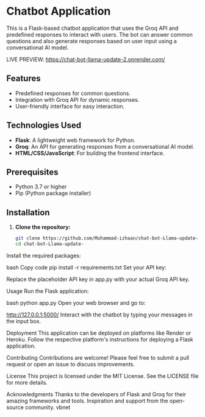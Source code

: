 # Chatbot Application

This is a Flask-based chatbot application that uses the Groq API and predefined responses to interact with users. The bot can answer common questions and also generate responses based on user input using a conversational AI model.

LIVE PREVIEW:
https://chat-bot-llama-update-2.onrender.com/

## Features

- Predefined responses for common questions.
- Integration with Groq API for dynamic responses.
- User-friendly interface for easy interaction.

## Technologies Used

- **Flask**: A lightweight web framework for Python.
- **Groq**: An API for generating responses from a conversational AI model.
- **HTML/CSS/JavaScript**: For building the frontend interface.

## Prerequisites

- Python 3.7 or higher
- Pip (Python package installer)

## Installation

1. **Clone the repository:**

   ```bash
   git clone https://github.com/Muhammad-izhaan/chat-bot-Llama-update-.git
   cd chat-bot-Llama-update-
Install the required packages:

bash
Copy code
pip install -r requirements.txt
Set your API key:

Replace the placeholder API key in app.py with your actual Groq API key.

Usage
Run the Flask application:

bash
python app.py
Open your web browser and go to:



http://127.0.0.1:5000/
Interact with the chatbot by typing your messages in the input box.

Deployment
This application can be deployed on platforms like Render or Heroku. Follow the respective platform's instructions for deploying a Flask application.

Contributing
Contributions are welcome! Please feel free to submit a pull request or open an issue to discuss improvements.

License
This project is licensed under the MIT License. See the LICENSE file for more details.

Acknowledgments
Thanks to the developers of Flask and Groq for their amazing frameworks and tools.
Inspiration and support from the open-source community.
vbnet




